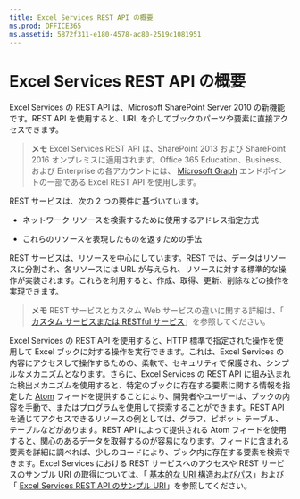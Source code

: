 ```yaml
---
title: Excel Services REST API の概要
ms.prod: OFFICE365
ms.assetid: 5872f311-e180-4578-ac80-2519c1081951
---
```



# Excel Services REST API の概要

Excel Services の REST API は、Microsoft SharePoint Server 2010 の新機能です。REST API を使用すると、URL を介してブックのパーツや要素に直接アクセスできます。
  
    
    


> **メモ**
> Excel Services REST API は、SharePoint 2013 および SharePoint 2016 オンプレミスに適用されます。Office 365 Education、Business、および Enterprise の各アカウントには、 [Microsoft Graph](http://graph.microsoft.io/ja-jp/docs/api-reference/v1.0/resources/excel) エンドポイントの一部である Excel REST API を使用します。
  
    
    


REST サービスは、次の 2 つの要件に基づいています。
  
    
    


- ネットワーク リソースを検索するために使用するアドレス指定方式
    
  
- これらのリソースを表現したものを返すための手法
    
  
REST サービスは、リソースを中心にしています。REST では、データはリソースに分割され、各リソースには URL が与えられ、リソースに対する標準的な操作が実装されます。これらを利用すると、作成、取得、更新、削除などの操作を実現できます。
> **メモ**
> REST サービスとカスタム Web サービスの違いに関する詳細は、「 [カスタム サービスまたは RESTful サービス](http://msdn.microsoft.com/ja-jp/magazine/dd882522.aspx)」を参照してください。 
  
    
    

Excel Services の REST API を使用すると、HTTP 標準で指定された操作を使用して Excel ブックに対する操作を実行できます。これは、Excel Services の内容にアクセスして操作するための、柔軟で、セキュリティで保護され、シンプルなメカニズムとなります。さらに、Excel Services の REST API に組み込まれた検出メカニズムを使用すると、特定のブックに存在する要素に関する情報を指定した  [Atom](http://tools.ietf.org/html/rfc4287) フィードを提供することにより、開発者やユーザーは、ブックの内容を手動で、またはプログラムを使用して探索することができます。REST API を通じてアクセスできるリソースの例としては、グラフ、ピボット テーブル、テーブルなどがあります。REST API によって提供される Atom フィードを使用すると、関心のあるデータを取得するのが容易になります。フィードに含まれる要素を詳細に調べれば、少しのコードにより、ブック内に存在する要素を検索できます。Excel Services における REST サービスへのアクセスや REST サービスのサンプル URI の取得については、「 [基本的な URI 構造およびパス](basic-uri-structure-and-path.md)」および「 [Excel Services REST API のサンプル URI](sample-uri-for-excel-services-rest-api.md)」を参照してください。
